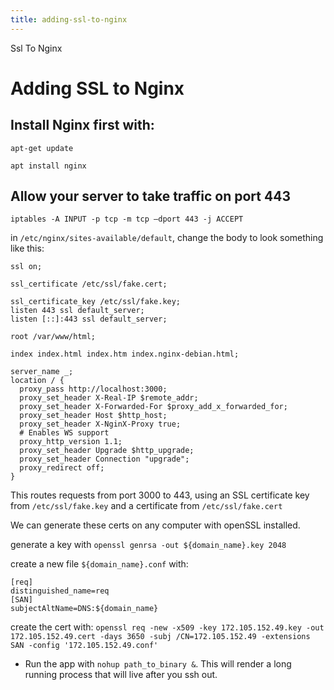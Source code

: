 ```yaml
---
title: adding-ssl-to-nginx
---
```


Ssl To Nginx

# Adding SSL to Nginx

## Install Nginx first with:

`apt-get update`

`apt install nginx`

## Allow your server to take traffic on port 443

`iptables -A INPUT -p tcp -m tcp –dport 443 -j ACCEPT`

in `/etc/nginx/sites-available/default`, change the body to look
something like this:

    ssl on;

    ssl_certificate /etc/ssl/fake.cert;

    ssl_certificate_key /etc/ssl/fake.key;
    listen 443 ssl default_server;
    listen [::]:443 ssl default_server;

    root /var/www/html;

    index index.html index.htm index.nginx-debian.html;

    server_name _;
    location / {
      proxy_pass http://localhost:3000;
      proxy_set_header X-Real-IP $remote_addr;
      proxy_set_header X-Forwarded-For $proxy_add_x_forwarded_for;
      proxy_set_header Host $http_host;
      proxy_set_header X-NginX-Proxy true;
      # Enables WS support
      proxy_http_version 1.1;
      proxy_set_header Upgrade $http_upgrade;
      proxy_set_header Connection "upgrade";
      proxy_redirect off;
    }

This routes requests from port 3000 to 443, using an SSL certificate key
from `/etc/ssl/fake.key` and a certificate from `/etc/ssl/fake.cert`

We can generate these certs on any computer with openSSL installed.

generate a key with `openssl genrsa -out ${domain_name}.key 2048`

create a new file `${domain_name}.conf` with:

    [req]
    distinguished_name=req
    [SAN]
    subjectAltName=DNS:${domain_name}

create the cert with:
`openssl req -new -x509 -key 172.105.152.49.key -out 172.105.152.49.cert -days 3650 -subj /CN=172.105.152.49 -extensions SAN -config '172.105.152.49.conf'`

- Run the app with `nohup path_to_binary &`. This will render a long
  running process that will live after you ssh out.
